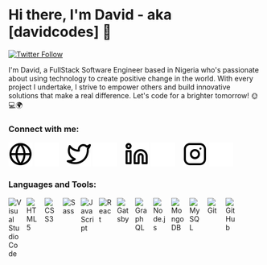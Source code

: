 # Hi there, I'm David - aka [davidcodes] 👋 


[![Twitter Follow](https://img.shields.io/twitter/follow/davi_codes?color=1DA1F2&logo=twitter&style=for-the-badge)](https://twitter.com/intent/follow?original_referer=https%3A%2F%2Fgithub.com%2Fdavi_codes&screen_name=davi_codes)


I'm David, a FullStack Software Engineer based in Nigeria who's passionate about using technology to create positive change in the world. With every project I undertake, I strive to empower others and build innovative solutions that make a real difference. Let's code for a brighter tomorrow! 🌞💻🌍

### Connect with me:

[![website](./img/globe-light.svg)](https://davidcodes.io#gh-light-mode-only)
[![website](./img/globe-dark.svg)](https://davidcodes.io#gh-dark-mode-only)
&nbsp;&nbsp;
[![website](./img/twitter-light.svg)](https://twitter.com/davi_codes#gh-light-mode-only)
[![website](./img/twitter-dark.svg)](https://twitter.com/davi_codes#gh-dark-mode-only)
&nbsp;&nbsp;
[![website](./img/linkedin-light.svg)](https://www.linkedin.com/in/david-oladele-b4ab85223/#gh-light-mode-only)
[![website](./img/linkedin-dark.svg)](https://www.linkedin.com/in/david-oladele-b4ab85223/#gh-dark-mode-only)
&nbsp;&nbsp;
[![website](./img/instagram-light.svg)](https://instagram.com/_davidblaq#gh-light-mode-only)
[![website](./img/instagram-dark.svg)](https://instagram.com/_davidblaq#gh-dark-mode-only)

### Languages and Tools:

<img align="left" alt="Visual Studio Code" width="26px" src="https://cdn.jsdelivr.net/gh/devicons/devicon/icons/vscode/vscode-original.svg" style="padding-right:10px;" />
<img align="left" alt="HTML5" width="26px" src="https://cdn.jsdelivr.net/gh/devicons/devicon/icons/html5/html5-original.svg" style="padding-right:10px;" />
<img align="left" alt="CSS3" width="26px" src="https://cdn.jsdelivr.net/gh/devicons/devicon/icons/css3/css3-original.svg" style="padding-right:10px;" />
<img align="left" alt="Sass" width="26px" src="https://cdn.jsdelivr.net/gh/devicons/devicon/icons/sass/sass-original.svg" style="padding-right:10px;" />
<img align="left" alt="JavaScript" width="26px" src="https://cdn.jsdelivr.net/gh/devicons/devicon/icons/javascript/javascript-original.svg" style="padding-right:10px;" />
<img align="left" alt="React" width="26px" src="https://cdn.jsdelivr.net/gh/devicons/devicon/icons/react/react-original.svg" style="padding-right:10px;" />
<img align="left" alt="Gatsby" width="26px" src="https://cdn.jsdelivr.net/gh/devicons/devicon/icons/gatsby/gatsby-original.svg" style="padding-right:10px;" />
<img align="left" alt="GraphQL" width="26px" src="https://cdn.jsdelivr.net/gh/devicons/devicon/icons/graphql/graphql-plain.svg" style="padding-right:10px;" />
<img align="left" alt="Node.js" width="26px" src="https://cdn.jsdelivr.net/gh/devicons/devicon/icons/nodejs/nodejs-original.svg" style="padding-right:10px;" />
<img align="left" alt="MongoDB" width="26px" src="https://cdn.jsdelivr.net/gh/devicons/devicon/icons/mongodb/mongodb-original.svg" style="padding-right:10px;" />
<img align="left" alt="MySQL" width="26px" src="https://cdn.jsdelivr.net/gh/devicons/devicon/icons/mysql/mysql-original.svg" style="padding-right:10px;" />
<img align="left" alt="Git" width="26px" src="https://cdn.jsdelivr.net/gh/devicons/devicon/icons/git/git-original.svg" style="padding-right:10px;" />
<img align="left" alt="GitHub" width="26px" src="https://user-images.githubusercontent.com/3369400/139447912-e0f43f33-6d9f-45f8-be46-2df5bbc91289.png" style="padding-right:10px;" />



[website]: https://davidcodes.io
[twitter]: https://twitter.com/davi_codes
[instagram]: https://instagram.com/_davidblaq
[linkedin]: https://www.linkedin.com/in/david-codes-b4ab85223/
